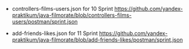 ﻿- controllers-films-users.json for 10 Sprint
https://github.com/yandex-praktikum/java-filmorate/blob/controllers-films-users/postman/sprint.json

- add-friends-likes.json for 11 Sprint 
https://github.com/yandex-praktikum/java-filmorate/blob/add-friends-likes/postman/sprint.json